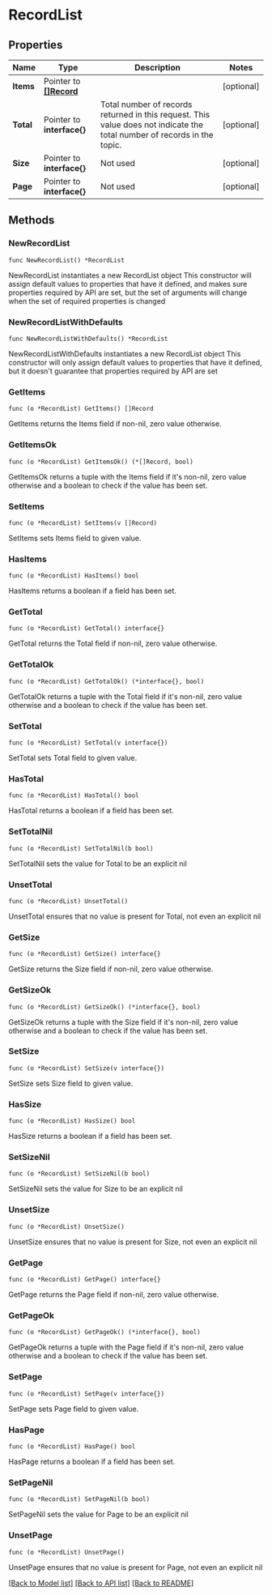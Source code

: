 # RecordList

## Properties

Name | Type | Description | Notes
------------ | ------------- | ------------- | -------------
**Items** | Pointer to [**[]Record**](Record.md) |  | [optional] 
**Total** | Pointer to **interface{}** | Total number of records returned in this request. This value does not indicate the total number of records in the topic. | [optional] 
**Size** | Pointer to **interface{}** | Not used | [optional] 
**Page** | Pointer to **interface{}** | Not used | [optional] 

## Methods

### NewRecordList

`func NewRecordList() *RecordList`

NewRecordList instantiates a new RecordList object
This constructor will assign default values to properties that have it defined,
and makes sure properties required by API are set, but the set of arguments
will change when the set of required properties is changed

### NewRecordListWithDefaults

`func NewRecordListWithDefaults() *RecordList`

NewRecordListWithDefaults instantiates a new RecordList object
This constructor will only assign default values to properties that have it defined,
but it doesn't guarantee that properties required by API are set

### GetItems

`func (o *RecordList) GetItems() []Record`

GetItems returns the Items field if non-nil, zero value otherwise.

### GetItemsOk

`func (o *RecordList) GetItemsOk() (*[]Record, bool)`

GetItemsOk returns a tuple with the Items field if it's non-nil, zero value otherwise
and a boolean to check if the value has been set.

### SetItems

`func (o *RecordList) SetItems(v []Record)`

SetItems sets Items field to given value.

### HasItems

`func (o *RecordList) HasItems() bool`

HasItems returns a boolean if a field has been set.

### GetTotal

`func (o *RecordList) GetTotal() interface{}`

GetTotal returns the Total field if non-nil, zero value otherwise.

### GetTotalOk

`func (o *RecordList) GetTotalOk() (*interface{}, bool)`

GetTotalOk returns a tuple with the Total field if it's non-nil, zero value otherwise
and a boolean to check if the value has been set.

### SetTotal

`func (o *RecordList) SetTotal(v interface{})`

SetTotal sets Total field to given value.

### HasTotal

`func (o *RecordList) HasTotal() bool`

HasTotal returns a boolean if a field has been set.

### SetTotalNil

`func (o *RecordList) SetTotalNil(b bool)`

 SetTotalNil sets the value for Total to be an explicit nil

### UnsetTotal
`func (o *RecordList) UnsetTotal()`

UnsetTotal ensures that no value is present for Total, not even an explicit nil
### GetSize

`func (o *RecordList) GetSize() interface{}`

GetSize returns the Size field if non-nil, zero value otherwise.

### GetSizeOk

`func (o *RecordList) GetSizeOk() (*interface{}, bool)`

GetSizeOk returns a tuple with the Size field if it's non-nil, zero value otherwise
and a boolean to check if the value has been set.

### SetSize

`func (o *RecordList) SetSize(v interface{})`

SetSize sets Size field to given value.

### HasSize

`func (o *RecordList) HasSize() bool`

HasSize returns a boolean if a field has been set.

### SetSizeNil

`func (o *RecordList) SetSizeNil(b bool)`

 SetSizeNil sets the value for Size to be an explicit nil

### UnsetSize
`func (o *RecordList) UnsetSize()`

UnsetSize ensures that no value is present for Size, not even an explicit nil
### GetPage

`func (o *RecordList) GetPage() interface{}`

GetPage returns the Page field if non-nil, zero value otherwise.

### GetPageOk

`func (o *RecordList) GetPageOk() (*interface{}, bool)`

GetPageOk returns a tuple with the Page field if it's non-nil, zero value otherwise
and a boolean to check if the value has been set.

### SetPage

`func (o *RecordList) SetPage(v interface{})`

SetPage sets Page field to given value.

### HasPage

`func (o *RecordList) HasPage() bool`

HasPage returns a boolean if a field has been set.

### SetPageNil

`func (o *RecordList) SetPageNil(b bool)`

 SetPageNil sets the value for Page to be an explicit nil

### UnsetPage
`func (o *RecordList) UnsetPage()`

UnsetPage ensures that no value is present for Page, not even an explicit nil

[[Back to Model list]](../README.md#documentation-for-models) [[Back to API list]](../README.md#documentation-for-api-endpoints) [[Back to README]](../README.md)


